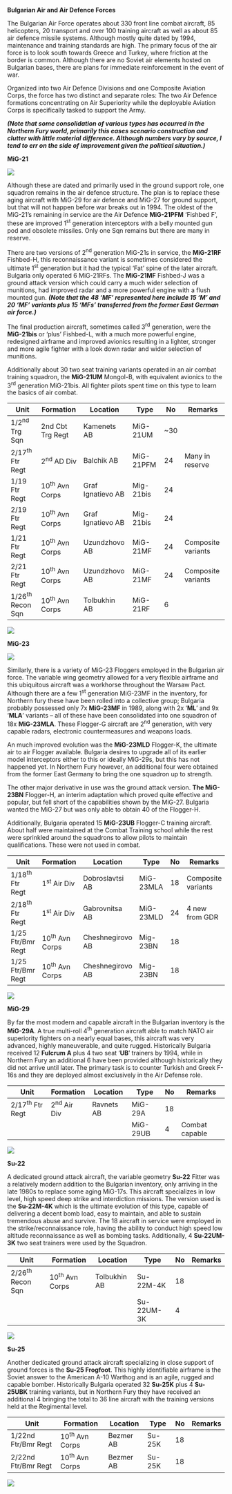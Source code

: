 **Bulgarian Air and Air Defence Forces**

The Bulgarian Air Force operates about 330 front line combat aircraft,
85 helicopters, 20 transport and over 100 training aircraft as well as
about 85 air defence missile systems. Although mostly quite dated by
1994, maintenance and training standards are high. The primary focus of
the air force is to look south towards Greece and Turkey, where friction
at the border is common. Although there are no Soviet air elements
hosted on Bulgarian bases, there are plans for immediate reinforcement
in the event of war.

Organized into two Air Defence Divisions and one Composite Aviation
Corps, the force has two distinct and separate roles: The two Air
Defence formations concentrating on Air Superiority while the deployable
Aviation Corps is specifically tasked to support the Army.

***(Note that some consolidation of various types has occurred in the
Northern Fury world, primarily this eases scenario construction and
clutter with little material difference. Although numbers vary by
source, I tend to err on the side of improvement given the political
situation.)***

**MiG-21**

![](/assets/images/warsaw/bg/air/image1.jpg)

Although these are dated and primarily used in the ground support role,
one squadron remains in the air defence structure. The plan is to
replace these aging aircraft with MiG-29 for air defence and MiG-27 for
ground support, but that will not happen before war breaks out in 1994.
The oldest of the MiG-21’s remaining in service are the Air Defence
**MiG-21PFM** ‘Fishbed F’, these are improved 1<sup>st</sup> generation
interceptors with a belly mounted gun pod and obsolete missiles. Only
one Sqn remains but there are many in reserve.

There are two versions of 2<sup>nd</sup> generation MiG-21s in service,
the **MiG-21RF** Fishbed-H, this reconnaissance variant is sometimes
considered the ultimate 1<sup>st</sup> generation but it had the typical
‘Fat’ spine of the later aircraft. Bulgaria only operated 6 MiG-21RFs.
The **MiG-21MF** Fishbed-J was a ground attack version which could carry
a much wider selection of munitions, had improved radar and a more
powerful engine with a flush mounted gun. ***(Note that the 48 ‘MF’
represented here include 15 ‘M’ and 20 ‘MF’ variants plus 15 ‘MFs’
transferred from the former East German air force.)***

The final production aircraft, sometimes called 3<sup>rd</sup>
generation, were the **MiG-21bis** or ‘plus’ Fishbed-L, with a much more
powerful engine, redesigned airframe and improved avionics resulting in
a lighter, stronger and more agile fighter with a look down radar and
wider selection of munitions.

Additionally about 30 two seat training variants operated in an air
combat training squadron, the **MiG-21UM** Mongol-B, with equivalent
avionics to the 3<sup>rd</sup> generation MiG-21bis. All fighter pilots
spent time on this type to learn the basics of air
combat.

| **Unit**                    | **Formation**             | **Location**      | **Type**  | **No** | **Remarks**        |
| --------------------------- | ------------------------- | ----------------- | --------- | ------ | ------------------ |
| 1/2<sup>nd</sup> Trg Sqn    | 2nd Cbt Trg Regt          | Kamenets AB       | MiG-21UM  | \~30   |                    |
| 2/17<sup>th</sup> Ftr Regt  | 2<sup>nd</sup> AD Div     | Balchik AB        | MiG-21PFM | 24     | Many in reserve    |
| 1/19 Ftr Regt               | 10<sup>th</sup> Avn Corps | Graf Ignatievo AB | Mig-21bis | 24     |                    |
| 2/19 Ftr Regt               | 10<sup>th</sup> Avn Corps | Graf Ignatievo AB | Mig-21bis | 24     |                    |
| 1/21 Ftr Regt               | 10<sup>th</sup> Avn Corps | Uzundzhovo AB     | MiG-21MF  | 24     | Composite variants |
| 2/21 Ftr Regt               | 10<sup>th</sup> Avn Corps | Uzundzhovo AB     | MiG-21MF  | 24     | Composite variants |
| 1/26<sup>th</sup> Recon Sqn | 10<sup>th</sup> Avn Corps | Tolbukhin AB      | MiG-21RF  | 6      |                    |

![](/assets/images/warsaw/bg/air/image2.jpg)

**MiG-23**

![](/assets/images/warsaw/bg/air/image3.png)

Similarly, there is a variety of MiG-23 Floggers employed in the
Bulgarian air force. The variable wing geometry allowed for a very
flexible airframe and this ubiquitous aircraft was a workhorse
throughout the Warsaw Pact. Although there are a few 1<sup>st</sup>
generation MiG-23MF in the inventory, for Northern fury these have been
rolled into a collective group; Bulgaria probably possessed only 7x
**MiG-23MF** in 1989, along with 2x ‘**ML**’ and 9x ‘**MLA**’ variants –
all of these have been consolidated into one squadron of 18x
**MiG-23MLA**. These Flogger-G aircraft are 2<sup>nd</sup> generation,
with very capable radars, electronic countermeasures and weapons loads.

An much improved evolution was the **MiG-23MLD** Flogger-K, the ultimate
air to air Flogger available. Bulgaria desires to upgrade all of its
earlier model interceptors either to this or ideally MiG-29s, but this
has not happened yet. In Northern Fury however, an additional four were
obtained from the former East Germany to bring the one squadron up to
strength.

The other major derivative in use was the ground attack version. **The
MiG-23BN** Flogger-H, an interim adaptation which proved quite effective
and popular, but fell short of the capabilities shown by the MiG-27.
Bulgaria wanted the MiG-27 but was only able to obtain 40 of the
Flogger-H.

Additionally, Bulgaria operated 15 **MiG-23UB** Flogger-C training
aircraft. About half were maintained at the Combat Training school while
the rest were sprinkled around the squadrons to allow pilots to maintain
qualifications. These were not used in
combat.

| **Unit**                   | **Formation**             | **Location**     | **Type**  | **No** | **Remarks**        |
| -------------------------- | ------------------------- | ---------------- | --------- | ------ | ------------------ |
| 1/18<sup>th</sup> Ftr Regt | 1<sup>st</sup> Air Div    | Dobroslavtsi AB  | MiG-23MLA | 18     | Composite variants |
| 2/18<sup>th</sup> Ftr Regt | 1<sup>st</sup> Air Div    | Gabrovnitsa AB   | MiG-23MLD | 24     | 4 new from GDR     |
| 1/25 Ftr/Bmr Regt          | 10<sup>th</sup> Avn Corps | Cheshnegirovo AB | Mig-23BN  | 18     |                    |
| 1/25 Ftr/Bmr Regt          | 10<sup>th</sup> Avn Corps | Cheshnegirovo AB | Mig-23BN  | 18     |                    |

![](/assets/images/warsaw/bg/air/image4.jpg)

**MiG-29**

By far the most modern and capable aircraft in the Bulgarian inventory
is the **MiG-29A**. A true multi-roll 4<sup>th</sup> generation aircraft
able to match NATO air superiority fighters on a nearly equal bases,
this aircraft was very advanced, highly maneuverable, and quite rugged.
Historically Bulgaria received 12 **Fulcrum A** plus 4 two seat ‘**UB**’
trainers by 1994, while in Northern Fury an additional 6 have been
provided although historically they did not arrive until later. The
primary task is to counter Turkish and Greek F-16s and they are deployed
almost exclusively in the Air Defense
role.

| **Unit**                   | **Formation**          | **Location** | **Type** | **No** | **Remarks**    |
| -------------------------- | ---------------------- | ------------ | -------- | ------ | -------------- |
| 2/17<sup>th</sup> Ftr Regt | 2<sup>nd</sup> Air Div | Ravnets AB   | MiG-29A  | 18     |                |
|                            |                        |              | MiG-29UB | 4      | Combat capable |

![](/assets/images/warsaw/bg/air/image5.jpg)

**Su-22**

A dedicated ground attack aircraft, the variable geometry **Su-22**
Fitter was a relatively modern addition to the Bulgarian inventory, only
arriving in the late 1980s to replace some aging MiG-17s. This aircraft
specializes in low level, high speed deep strike and interdiction
missions. The version used is the **Su-22M-4K** which is the ultimate
evolution of this type, capable of delivering a decent bomb load, easy
to maintain, and able to sustain tremendous abuse and survive. The 18
aircraft in service were employed in the strike/reconnaissance role,
having the ability to conduct high speed low altitude reconnaissance as
well as bombing tasks. Additionally, 4 **Su-22UM-3K** two seat trainers
were used by the
Squadron.

| **Unit**                    | **Formation**             | **Location** | **Type**   | **No** | **Remarks** |
| --------------------------- | ------------------------- | ------------ | ---------- | ------ | ----------- |
| 2/26<sup>th</sup> Recon Sqn | 10<sup>th</sup> Avn Corps | Tolbukhin AB | Su-22M-4K  | 18     |             |
|                             |                           |              | Su-22UM-3K | 4      |             |

![](/assets/images/warsaw/bg/air/image6.jpg)

**Su-25**

Another dedicated ground attack aircraft specializing in close support
of ground forces is the **Su-25 Frogfoot**. This highly identifiable
airframe is the Soviet answer to the American A-10 Warthog and is an
agile, rugged and capable bomber. Historically Bulgaria operated 32
**Su-25K** plus 4 **Su-25UBK** training variants, but in Northern Fury
they have received an additional 4 bringing the total to 36 line
aircraft with the training versions held at the Regimental
level.

| **Unit**            | **Formation**             | **Location** | **Type** | **No** | **Remarks** |
| ------------------- | ------------------------- | ------------ | -------- | ------ | ----------- |
| 1/22nd Ftr/Bmr Regt | 10<sup>th</sup> Avn Corps | Bezmer AB    | Su-25K   | 18     |             |
| 2/22nd Ftr/Bmr Regt | 10<sup>th</sup> Avn Corps | Bezmer AB    | Su-25K   | 18     |             |

![](/assets/images/warsaw/bg/air/image7.jpg)
